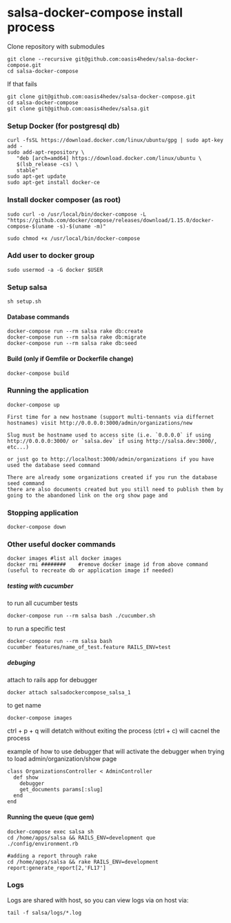 # salsa-docker-compose install process

Clone repository with submodules

    git clone --recursive git@github.com:oasis4hedev/salsa-docker-compose.git
    cd salsa-docker-compose
If that fails

    git clone git@github.com:oasis4hedev/salsa-docker-compose.git
    cd salsa-docker-compose
    git clone git@github.com:oasis4hedev/salsa.git

### Setup Docker (for postgresql db)

    curl -fsSL https://download.docker.com/linux/ubuntu/gpg | sudo apt-key add -
    sudo add-apt-repository \
       "deb [arch=amd64] https://download.docker.com/linux/ubuntu \
       $(lsb_release -cs) \
       stable"
    sudo apt-get update
    sudo apt-get install docker-ce

### Install docker composer (as root)

    sudo curl -o /usr/local/bin/docker-compose -L "https://github.com/docker/compose/releases/download/1.15.0/docker-compose-$(uname -s)-$(uname -m)"

    sudo chmod +x /usr/local/bin/docker-compose

### Add user to docker group  

    sudo usermod -a -G docker $USER

### Setup salsa

    sh setup.sh

#### Database commands

    docker-compose run --rm salsa rake db:create
    docker-compose run --rm salsa rake db:migrate
    docker-compose run --rm salsa rake db:seed

#### Build (only if Gemfile or Dockerfile change)

    docker-compose build

### Running the application

    docker-compose up

    First time for a new hostname (support multi-tennants via differnet hostnames) visit http://0.0.0.0:3000/admin/organizations/new

    Slug must be hostname used to access site (i.e. `0.0.0.0` if using http://0.0.0.0:3000/ or `salsa.dev` if using http://salsa.dev:3000/, etc...)

    or just go to http://localhost:3000/admin/organizations if you have used the database seed command

    There are already some organizations created if you run the database seed command
    there are also documents created but you still need to publish them by going to the abandoned link on the org show page and



### Stopping application

    docker-compose down

### Other useful docker commands

    docker images #list all docker images
    docker rmi ########    #remove docker image id from above command (useful to recreate db or application image if needed)

##### testing with cucumber

  to run all cucumber tests

    docker-compose run --rm salsa bash ./cucumber.sh

  to run a specific test

    docker-compose run --rm salsa bash
    cucumber features/name_of_test.feature RAILS_ENV=test


##### debuging
  attach to rails app for debugger

    docker attach salsadockercompose_salsa_1

  to get name

    docker-compose images

  ctrl + p + q will detatch without exiting the process (ctrl + c) will cacnel the process

  example of how to use debugger that will activate the debugger when trying to load admin/organization/show page

    class OrganizationsController < AdminController
      def show
        debugger
        get_documents params[:slug]
      end  
    end


#### Running the queue (que gem)

    docker-compose exec salsa sh
    cd /home/apps/salsa && RAILS_ENV=development que ./config/environment.rb

    #adding a report through rake
    cd /home/apps/salsa && rake RAILS_ENV=development report:generate_report[2,'FL17']

### Logs

Logs are shared with host, so you can view logs via on host via:

    tail -f salsa/logs/*.log

